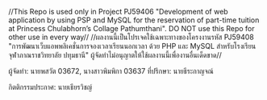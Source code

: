 //This Repo is used only in Project PJ59406 "Development of web application by using PSP and MySQL for the reservation of part-time tuition at Princess Chulabhorn’s Collage Pathumthani". DO NOT use this Repo for other use in every way//
//ผลงานนี้เป็นโปรเจคใช้เฉพาะทางของโครงงานรหัส PJ59408 "การพัฒนาเว็บแอพพลิเคชั่นการจองเวลาเรียนนอกเวลา ด้วย PHP และ MySQL สำหรับโรงเรียนจุฬาภาณราชวิทยาลัย ปทุมธานี" ผู้จัดทำไม่อนุญาตให้ใช้ผลงานนี้เพื่องานอื่นเด็ดขาด//

ผู้จัดทำ: นายพสวัต 03672, นางสาวพิมพิกา 03637
ที่ปรึกษา: นายธีระกาญจณ์

กิตติกรรมประกาศ: นายเธียรวิชญ์